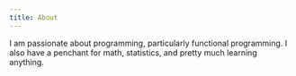 ```yaml
---
title: About
---
```


I am passionate about programming, particularly functional programming. I also have a penchant for math, statistics, and pretty much learning anything.
